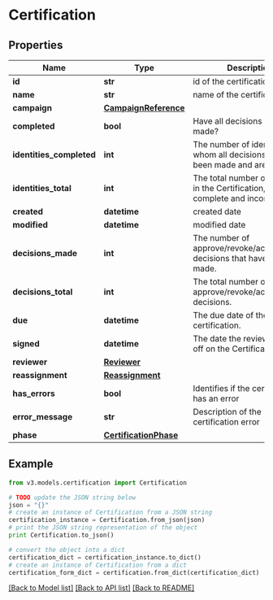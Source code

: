 # Certification


## Properties
Name | Type | Description | Notes
------------ | ------------- | ------------- | -------------
**id** | **str** | id of the certification | [optional] 
**name** | **str** | name of the certification | [optional] 
**campaign** | [**CampaignReference**](CampaignReference.md) |  | [optional] 
**completed** | **bool** | Have all decisions been made? | [optional] 
**identities_completed** | **int** | The number of identities for whom all decisions have been made and are complete. | [optional] 
**identities_total** | **int** | The total number of identities in the Certification, both complete and incomplete. | [optional] 
**created** | **datetime** | created date | [optional] 
**modified** | **datetime** | modified date | [optional] 
**decisions_made** | **int** | The number of approve/revoke/acknowledge decisions that have been made. | [optional] 
**decisions_total** | **int** | The total number of approve/revoke/acknowledge decisions. | [optional] 
**due** | **datetime** | The due date of the certification. | [optional] 
**signed** | **datetime** | The date the reviewer signed off on the Certification. | [optional] 
**reviewer** | [**Reviewer**](Reviewer.md) |  | [optional] 
**reassignment** | [**Reassignment**](Reassignment.md) |  | [optional] 
**has_errors** | **bool** | Identifies if the certification has an error | [optional] 
**error_message** | **str** | Description of the certification error | [optional] 
**phase** | [**CertificationPhase**](CertificationPhase.md) |  | [optional] 

## Example

```python
from v3.models.certification import Certification

# TODO update the JSON string below
json = "{}"
# create an instance of Certification from a JSON string
certification_instance = Certification.from_json(json)
# print the JSON string representation of the object
print Certification.to_json()

# convert the object into a dict
certification_dict = certification_instance.to_dict()
# create an instance of Certification from a dict
certification_form_dict = certification.from_dict(certification_dict)
```
[[Back to Model list]](../README.md#documentation-for-models) [[Back to API list]](../README.md#documentation-for-api-endpoints) [[Back to README]](../README.md)


